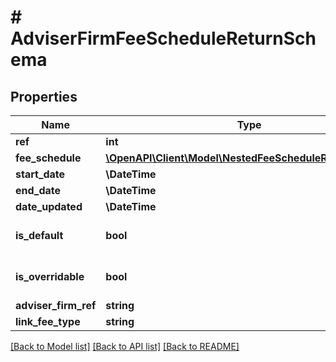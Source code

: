 # # AdviserFirmFeeScheduleReturnSchema

## Properties

Name | Type | Description | Notes
------------ | ------------- | ------------- | -------------
**ref** | **int** |  |
**fee_schedule** | [**\OpenAPI\Client\Model\NestedFeeScheduleReturnSchema**](NestedFeeScheduleReturnSchema.md) |  |
**start_date** | **\DateTime** |  |
**end_date** | **\DateTime** |  | [optional]
**date_updated** | **\DateTime** |  |
**is_default** | **bool** |  | [optional] [default to true]
**is_overridable** | **bool** |  | [optional] [default to false]
**adviser_firm_ref** | **string** |  |
**link_fee_type** | **string** |  |

[[Back to Model list]](../../README.md#models) [[Back to API list]](../../README.md#endpoints) [[Back to README]](../../README.md)
